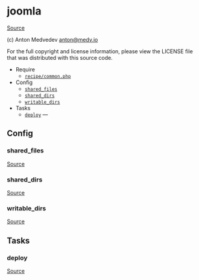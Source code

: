 <!-- DO NOT EDIT THIS FILE! -->
<!-- Instead edit recipe/joomla.php -->
<!-- Then run bin/docgen -->

# joomla

[Source](recipe/joomla.php)

(c) Anton Medvedev <anton@medv.io>

For the full copyright and license information, please view the LICENSE
file that was distributed with this source code.


* Require
  * [`recipe/common.php`](#recipe/common.php)
* Config
  * [`shared_files`](#shared_files)
  * [`shared_dirs`](#shared_dirs)
  * [`writable_dirs`](#writable_dirs)
* Tasks
  * [`deploy`](#deploy) — 

## Config
### shared_files
[Source](recipe/joomla.php#L12)



### shared_dirs
[Source](recipe/joomla.php#L13)



### writable_dirs
[Source](recipe/joomla.php#L14)




## Tasks
### deploy
[Source](recipe/joomla.php#L16)





